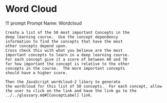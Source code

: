 # Word Cloud

!!! prompt
    Prompt Name: Wordcloud

    Create a list of the 50 most important Concepts in the
    deep learning course.  Use the concept dependency
    information to find the concepts that have the most
    other concepts depend upon.
    Cross check this with what you believe are the most
    important concepts to learn in a deep learning course.
    For each concept give it a score of between 40 and 70
    for how important the concept is relative to the other
    concepts in the course.  The more important concepts
    should have a higher score.

    Then the JavaScript wordcloud-2 libary to generate
    the wordcloud for this list of 50 concepts.  For each concept, allow the user to click on the link and have the link go to the ../../glossary.md#[ConceptLabel] link.
